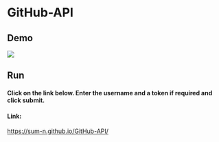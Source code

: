 # GitHub-API

## Demo

![](Demo/GitHubDemo.gif)

## Run

#### Click on the link below. Enter the username and a token if required and click submit.

#### Link:
https://sum-n.github.io/GitHub-API/
